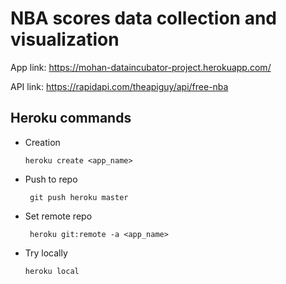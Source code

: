 # NBA scores data collection and visualization
  App link: https://mohan-dataincubator-project.herokuapp.com/
  
  API link: https://rapidapi.com/theapiguy/api/free-nba
## Heroku commands
- Creation

  ```heroku create <app_name>```
  
- Push to repo

  ``` git push heroku master```
  
- Set remote repo

  ``` heroku git:remote -a <app_name>```

- Try locally
  
  ```heroku local```
